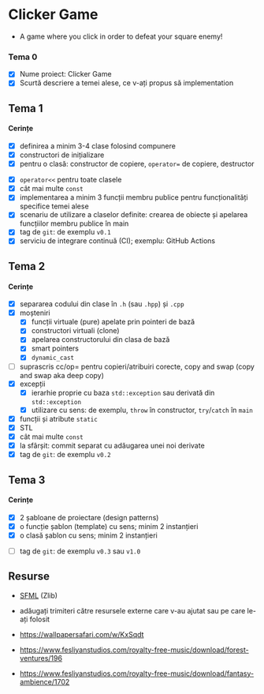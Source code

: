 # Clicker Game

- A game where you click in order to defeat your square enemy!

### Tema 0

- [x] Nume proiect: Clicker Game
- [x] Scurtă descriere a temei alese, ce v-ați propus să implementation

## Tema 1

#### Cerințe

- [x] definirea a minim 3-4 clase folosind compunere
- [x] constructori de inițializare
- [x] pentru o clasă: constructor de copiere, `operator=` de copiere, destructor

<!-- - [ ] pentru o altă clasă: constructor de mutare, `operator=` de mutare, destructor -->
<!-- - [ ] pentru o altă clasă: toate cele 5 funcții membru speciale -->

- [x] `operator<<` pentru toate clasele
- [x] cât mai multe `const`
- [x] implementarea a minim 3 funcții membru publice pentru funcționalități specifice temei alese
- [x] scenariu de utilizare a claselor definite: crearea de obiecte și apelarea funcțiilor membru publice în main
- [x] tag de `git`: de exemplu `v0.1`
- [x] serviciu de integrare continuă (CI); exemplu: GitHub Actions

## Tema 2

#### Cerințe

- [x] separarea codului din clase în `.h` (sau `.hpp`) și `.cpp`
- [x] moșteniri
    - [x] funcții virtuale (pure) apelate prin pointeri de bază
    - [x] constructori virtuali (clone)
    - [x] apelarea constructorului din clasa de bază
    - [x] smart pointers
    - [x] `dynamic_cast`
- [ ] suprascris cc/op= pentru copieri/atribuiri corecte, copy and swap (copy and swap aka deep copy)
- [x] excepții
    - [x] ierarhie proprie cu baza `std::exception` sau derivată din `std::exception`
    - [x] utilizare cu sens: de exemplu, `throw` în constructor, `try`/`catch` în `main`
- [x] funcții și atribute `static`
- [x] STL
- [x] cât mai multe `const`
- [x] la sfârșit: commit separat cu adăugarea unei noi derivate
- [x] tag de `git`: de exemplu `v0.2`

## Tema 3

#### Cerințe

- [x] 2 șabloane de proiectare (design patterns)
- [x] o funcție șablon (template) cu sens; minim 2 instanțieri
- [x] o clasă șablon cu sens; minim 2 instanțieri

<!-- - [ ] o specializare pe funcție/clasă șablon -->

- [ ] tag de `git`: de exemplu `v0.3` sau `v1.0`

## Resurse

- [SFML](https://github.com/SFML/SFML/tree/aa82ea132b9296a31922772027ad5d14c1fa381b) (Zlib)
- adăugați trimiteri către resursele externe care v-au ajutat sau pe care le-ați folosit

- https://wallpapersafari.com/w/KxSqdt
- https://www.fesliyanstudios.com/royalty-free-music/download/forest-ventures/196
- https://www.fesliyanstudios.com/royalty-free-music/download/fantasy-ambience/1702